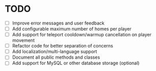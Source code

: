 # TODO

- [ ] Improve error messages and user feedback
- [ ] Add configurable maximum number of homes per player
- [ ] Add support for teleport cooldown/warmup cancellation on player movement
- [ ] Refactor code for better separation of concerns
- [ ] Add localization/multi-language support
- [ ] Document all public methods and classes
- [ ] Add support for MySQL or other database storage (optional)
